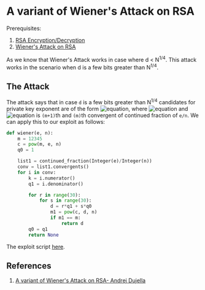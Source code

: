 # A variant of Wiener's Attack on RSA

Prerequisites:
1. [RSA Encryption/Decryption](https://github.com/ashutosh1206/Crypton/blob/master/RSA-encryption/README.md)
2. [Wiener's Attack on RSA](https://github.com/ashutosh1206/Crypton/tree/master/RSA-encryption/Attack-Wiener)

As we know that Wiener's Attack works in case where d < N<sup>1/4</sup>. This attack works in the scenario when d is a few bits greater than N<sup>1/4</sup>.  
  
## The Attack
The attack says that in case `d` is a few bits greater than N<sup>1/4</sup> candidates for private key exponent are of the form ![equation](https://latex.codecogs.com/png.latex?rq_{m&plus;1}&space;&plus;&space;sq_{m}), where ![equation](https://latex.codecogs.com/png.latex?q_{m&plus;1}) and ![equation](https://latex.codecogs.com/png.latex?q_{m}) is `(m+1)`th and `(m)`th convergent of continued fraction of `e/n`. We can apply this to our exploit as follows:
```python
def wiener(e, n):
	m = 12345
	c = pow(m, e, n)
	q0 = 1

	list1 = continued_fraction(Integer(e)/Integer(n))
	conv = list1.convergents()
	for i in conv:
		k = i.numerator()
		q1 = i.denominator()

		for r in range(30):
			for s in range(30):
				d = r*q1 + s*q0
				m1 = pow(c, d, n)
				if m1 == m:
					return d
		q0 = q1
        return None
```
The exploit script [here](exploit.py).
  
  
## References
1. [A variant of Wiener's Attack on RSA- Andrej Dujella](https://www.math.tugraz.at/~cecc08/abstracts/cecc08_abstract_20.pdf)